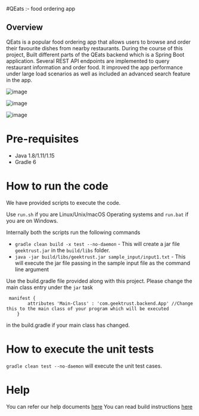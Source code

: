 #QEats :- food ordering app

## Overview
QEats is a popular food ordering app that allows users to browse and order their favourite dishes from nearby restaurants.
During the course of this project,
Built different parts of the QEats backend which is a Spring Boot application.
Several REST API endpoints are implemented to query restaurant information and order food.
It improved the app performance under large load scenarios as well as included an advanced search feature in the app.

![image](https://github.com/SoumyaMehta/QEats/assets/69056406/8ca557bf-f8d6-4051-8694-1ac973fe0c7b)

![image](https://github.com/SoumyaMehta/QEats/assets/69056406/5061db46-abba-48fb-a98c-8ab8b2ae7080)

![image](https://github.com/SoumyaMehta/QEats/assets/69056406/4690177a-7eb7-4d2f-80f6-3d1a2cdd51c0)

# Pre-requisites

* Java 1.8/1.11/1.15
* Gradle 6

# How to run the code

We have provided scripts to execute the code.

Use `run.sh` if you are Linux/Unix/macOS Operating systems and `run.bat` if you are on Windows.

Internally both the scripts run the following commands

* `gradle clean build -x test --no-daemon` - This will create a jar file `geektrust.jar` in the `build/libs` folder.
* `java -jar build/libs/geektrust.jar sample_input/input1.txt` - This will execute the jar file passing in the sample input file as the command line argument

 Use the build.gradle file provided along with this project. Please change the main class entry under the `jar` task

```
 manifest {
        attributes 'Main-Class' : 'com.geektrust.backend.App' //Change this to the main class of your program which will be executed
    }
```

in the build.gradle if your main class has changed.

# How to execute the unit tests

 `gradle clean test --no-daemon` will execute the unit test cases.

# Help

You can refer our help documents [here](https://help.geektrust.in)
You can read build instructions [here](https://github.com/geektrust/coding-problem-artefacts/tree/master/Java)
